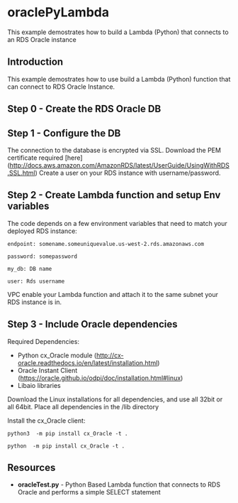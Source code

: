 # oraclePyLambda

This example demostrates how to build a Lambda (Python) that connects to an RDS Oracle instance


## Introduction

This example demostrates how to use build a Lambda (Python) function that can connect to RDS Oracle Instance. 

## Step 0 - Create the RDS Oracle DB

## Step 1 - Configure the DB
The connection to the database is encrypted via SSL. Download the PEM certificate required [here] (http://docs.aws.amazon.com/AmazonRDS/latest/UserGuide/UsingWithRDS.SSL.html)
Create a user on your RDS instance with username/password.

## Step 2 - Create Lambda function and setup Env variables
The code depends on a few environment variables that need to match your deployed RDS instance:

```
endpoint: somename.someuniquevalue.us-west-2.rds.amazonaws.com
```
```
password: somepassword
```
```
my_db: DB name
```
```
user: Rds username
```

VPC enable your Lambda function and attach it to the same subnet your RDS instance is in.

## Step 3 - Include Oracle dependencies

Required Dependencies:
- Python cx_Oracle module (http://cx-oracle.readthedocs.io/en/latest/installation.html)
- Oracle Instant Client (https://oracle.github.io/odpi/doc/installation.html#linux)
- Libaio libraries

Download the Linux installations for all dependencies, and use all 32bit or all 64bit.
Place all dependencies in the /lib directory

Install the cx_Oracle client:
```
python3  -m pip install cx_Oracle -t .
```
```
python  -m pip install cx_Oracle -t .
```

## Resources

- **oracleTest.py** - Python Based Lambda function that connects to RDS Oracle and performs a simple SELECT statement
